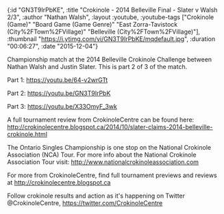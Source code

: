 {:id "GN3T9IrPbKE",
 :title "Crokinole - 2014 Belleville Final - Slater v Walsh 2/3",
 :author "Nathan Walsh",
 :layout :youtube,
 :youtube-tags
 ["Crokinole (Game)"
  "Board Game (Game Genre)"
  "East Zorra-Tavistock (City%2FTown%2FVillage)"
  "Belleville (City%2FTown%2FVillage)"],
 :thumbnail "https://i.ytimg.com/vi/GN3T9IrPbKE/mqdefault.jpg",
 :duration "00:06:27",
 :date "2015-12-04"}

Championship match at the 2014 Belleville Crokinole Challenge between Nathan Walsh and Justin Slater. This is part 2 of 3 of the match.

Part 1: https://youtu.be/64-v2wrGTt

Part 2: https://youtu.be/GN3T9IrPbK

Part 3: https://youtu.be/X33OmyF_3wk


A full tournament review from CrokinoleCentre can be found here: http://crokinolecentre.blogspot.ca/2014/10/slater-claims-2014-belleville-crokinole.html

The Ontario Singles Championship is one stop on the National Crokinole Association (NCA) Tour. For more info about the National Crokinole Association Tour visit: http://www.nationalcrokinoleassociation.com

For more from CrokinoleCentre, find full tournament previews and reviews at http://crokinolecentre.blogspot.ca

Follow crokinole results and action as it's happening on Twitter @CrokinoleCentre, https://twitter.com/CrokinoleCentre
